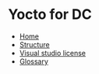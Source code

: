 # Yocto for DC

* [Home][home]
* [Structure](/yocto/structure.md)
* [Visual studio license](https://https://visualstudio.microsoft.com/license-terms/)
* [Glossary](/glossary.md)

[home]: /presentation.md
[logo]: /images/logo.png